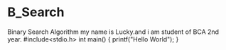 # B_Search
Binary Search Algorithm
my name is Lucky.and i am  student of BCA 2nd year.
#include<stdio.h>
int main()
{
  printf("Hello World");
}
